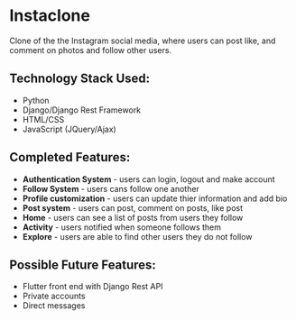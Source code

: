 # Instaclone
Clone of the the Instagram social media, where users can post like, and comment on photos and follow other users. 

## Technology Stack Used: 
- Python
- Django/Django Rest Framework 
- HTML/CSS
- JavaScript (JQuery/Ajax)

## Completed Features:
- **Authentication System** - users can login, logout and make account
- **Follow System** - users cans follow one another
- **Profile customization** - users can update thier information and add bio
- **Post system** - users can post, comment on posts, like post
- **Home** - users can see a list of posts from users they follow
- **Activity** - users notified when someone follows them
- **Explore** - users are able to find other users they do not follow 

## Possible Future Features:
- Flutter front end with Django Rest API
- Private accounts 
- Direct messages
